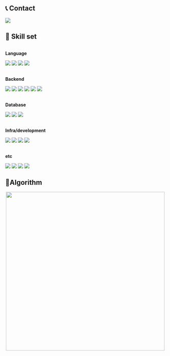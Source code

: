 
## 📞 Contact

<div style="display:flex; flex-direction:row;">
    <a href="mailto:ds10x2@gmail.com"><img src="https://img.shields.io/badge/Gmail-d14836?style=flat-square&logo=Gmail&logoColor=white&link=ds10x2@gmail.com"/></a>&nbsp 
</div>

## 🔎 Skill set

<div style="display:flex; flex-direction:column; align-items:flex-start;">
<p><strong>Language</strong></p>
<div>
        <img src="https://img.shields.io/badge/Java-007396?style=for-the-badge&logo=Java&logoColor=white"> 
        <img src="https://img.shields.io/badge/C++-00599C?style=for-the-badge&logo=cplusplus&logoColor=white"> 
        <img src="https://img.shields.io/badge/Python-3776AB?style=for-the-badge&logo=Python&logoColor=white"> 
        <img src="https://img.shields.io/badge/JavaScript-F7DF1E?style=for-the-badge&logo=javascript&logoColor=white"> 
</div>
<br/>
<p><strong>Backend</strong></p>
<div>
       <img src="https://img.shields.io/badge/spring-6DB33F?style=for-the-badge&logo=spring&logoColor=white"> 
       <img src="https://img.shields.io/badge/springboot-6DB33F?style=for-the-badge&logo=springboot&logoColor=white"> 
       <img src="https://img.shields.io/badge/JPA-6DB33F?style=for-the-badge"> 
       <img src="https://img.shields.io/badge/mybatis-000000?style=for-the-badge"> 
       <img src="https://img.shields.io/badge/node.js-339933?style=for-the-badge&logo=Node.js&logoColor=white">
       <img src="https://img.shields.io/badge/express-000000?style=for-the-badge&logo=express&logoColor=white">
</div>
<br/>
<p><strong>Database</strong></p>
<div>
       <img src="https://img.shields.io/badge/mysql-4479a1?style=for-the-badge&logo=mysql&logoColor=white"> 
       <img src="https://img.shields.io/badge/oracle-F80000?style=for-the-badge&logo=oracle&logoColor=white"> 
       <img src="https://img.shields.io/badge/redis-FF4438?style=for-the-badge&logo=redis&logoColor=white"> 
</div>
<br/>
<p><strong>Infra/development</strong></p>
<div>
       <img src="https://img.shields.io/badge/docker-2496ED?style=for-the-badge&logo=docker&logoColor=white">
       <img src="https://img.shields.io/badge/jenkins-D24939?style=for-the-badge&logo=jenkins&logoColor=white">
       <img src="https://img.shields.io/badge/nginx-009639?style=for-the-badge&logo=nginx&logoColor=white">
       <img src="https://img.shields.io/badge/AWS-232F3E?style=for-the-badge&logo=amazonwebservices&logoColor=white">
</div>
</div>
<br/>
<p><strong>etc</strong></p>
<div>
       <img src="https://img.shields.io/badge/androidstudio-3DDC84?style=for-the-badge">
        <img src="https://img.shields.io/badge/sqlite-003B57?style=for-the-badge&logo=sqlite&logoColor=white"> 
       <img src="https://img.shields.io/badge/opengl-5586A4?style=for-the-badge&logo=opengl&logoColor=white">
       <img src="https://img.shields.io/badge/hadoop-66CCFF?style=for-the-badge&logo=apachehadoop&logoColor=white">
</div>
</div>

## 🌠Algorithm
<div align="center">
   <img src="http://mazassumnida.wtf/api/v2/generate_badge?boj=wcidf3923" width="500rem" />
</div>

<!--
[![Top Langs](https://github-readme-stats.vercel.app/api/top-langs/?username=ds10x2)](https://github.com/ds10x2/github-readme-stats)
-->
<!--
**ds10x2/ds10x2** is a ✨ _special_ ✨ repository because its `README.md` (this file) appears on your GitHub profile.

Here are some ideas to get you started:

- 🔭 I’m currently working on ...
- 🌱 I’m currently learning ...
- 👯 I’m looking to collaborate on ...
- 🤔 I’m looking for help with ...
- 💬 Ask me about ...
- 📫 How to reach me: ...
- 😄 Pronouns: ...
- ⚡ Fun fact: ...
-->

